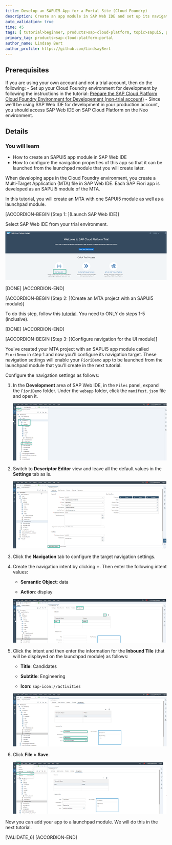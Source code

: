 ```yaml
---
title: Develop an SAPUI5 App for a Portal Site (Cloud Foundry)
description: Create an app module in SAP Web IDE and set up its navigation so that it can be used in a Portal site.
auto_validation: true
time: 45
tags: [ tutorial>beginner, products>sap-cloud-platform, topic>sapui5, products>sap-cloud-platform-for-the-cloud-foundry-environment, products>sap-fiori, products>sap-web-ide]
primary_tag: products>sap-cloud-platform-portal
author_name: Lindsay Bert
author_profile: https://github.com/LindsayBert
---
```


## Prerequisites
 If you are using your own account and not a trial account, then do the following:
    - Set up your Cloud Foundry environment for development by following the instructions in the tutorial: [Prepare the SAP Cloud Platform Cloud Foundry Environment for Developement (non-trial account)](https://developers.sap.com/tutorials/cp-portal-cloud-foundry-prepare-dev.html)
    - Since we'll be using SAP Web IDE for development in your production account, you should access SAP Web IDE on SAP Cloud Platform on the Neo environment.


## Details
### You will learn
  - How to create an SAPUI5 app module in SAP Web IDE
  - How to configure the navigation properties of this app so that it can be launched from the launchpad module that you will create later.

When developing apps in the Cloud Foundry environment, you create a Multi-Target Application (MTA) file in SAP Web IDE. Each SAP Fiori app is developed as an SAPUI5 module of the MTA.

In this tutorial, you will create an MTA with one SAPUI5 module as well as a launchpad module.


[ACCORDION-BEGIN [Step 1: ](Launch SAP Web IDE)]

Select SAP Web IDE from your trial environment.

![Launch SAP Web IDE](0_open_webide.png)

[DONE]
[ACCORDION-END]

[ACCORDION-BEGIN [Step 2: ](Create an MTA project with an SAPUI5 module)]

To do this step, follow this [tutorial](cp-cf-fioriapps-create). You need to ONLY do steps 1-5 (inclusive).


[DONE]
[ACCORDION-END]

[ACCORDION-BEGIN [Step 3: ](Configure navigation for the UI module)]

You've created your MTA project with an SAPUI5 app module called `FioriDemo` in step 1 and now you'll configure its navigation target. These navigation settings will enable your `FioriDemo` app to be launched from the launchpad module that you'll create in the next tutorial.

Configure the navigation settings as follows:

1. In the **Development** area of SAP Web IDE, in the `Files` panel, expand the `FioriDemo` folder. Under the `webapp` folder, click the  `manifest.json` file and open it.

    ![Open manifest](2_select_manifest_json.png)

2. Switch to **Descriptor Editor** view and leave all the default values in the **Settings** tab as is.

    ![Descriptor view](2_descriptor_editor.png)

3.  Click the **Navigation** tab to configure the target navigation settings.

4. Create the navigation intent by clicking **+**.  Then enter the following intent values:  

    -	**Semantic Object**: data

    -	**Action**: display

      ![Define an intent](3_define_intent_navigation.png)

4. Click the intent and then enter the information for the **Inbound Tile** (that will be displayed on the launchpad module) as follows:

    -	**Title**: Candidates

    -	**Subtitle**: Engineering

    -	**Icon**: `sap-icon://activities`

      ![Define tile properties](4_tile_properties.png)

5. Click **File > Save**.

    ![Save your settings](5_save_settings.png)

Now you can add your app to a launchpad module. We will do this in the next tutorial.

[VALIDATE_6]
[ACCORDION-END]
